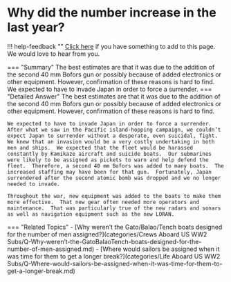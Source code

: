 # Why did the number increase in the last year?

!!! help-feedback ""
    [Click here](https://replace.md) if you have something to add to this page. We would love to hear from you.

=== "Summary"
    The best estimates are that it was due to the addition of the second 40 mm Bofors gun or possibly because of added electronics or other equipment. However, confirmation of these reasons is hard to find. We expected to have to invade Japan in order to force a surrender.
=== "Detailed Answer"
    The best estimates are that it was due to the addition of the second 40 mm Bofors gun or possibly because of added electronics or other equipment.  However, confirmation of these reasons is hard to find.

    We expected to have to invade Japan in order to force a surrender.  After what we saw in the Pacific island-hopping campaign, we couldn’t expect Japan to surrender without a desperate, even suicidal, fight.  We knew that an invasion would be a very costly undertaking in both men and ships.  We expected that the fleet would be harassed constantly by Kamikaze aircraft and suicide boats.  Our submarines were likely to be assigned as pickets to warn and help defend the fleet.  Therefore, a second 40 mm Bofors was added to many boats.  The increased staffing may have been for that gun.  Fortunately, Japan surrendered after the second atomic bomb was dropped and we no longer needed to invade.

    Throughout the war, new equipment was added to the boats to make them more effective.  That new gear often needed more operators and maintenance.  That was particularly true of the new radars and sonars as well as navigation equipment such as the new LORAN.
=== "Related Topics"
    - [Why weren’t the Gato/Balao/Tench boats designed for the number of men assigned?](categories/Crews Aboard US WW2 Subs/Q-Why-weren’t-the-GatoBalaoTench-boats-designed-for-the-number-of-men-assigned.md)
    - [Where would sailors be assigned when it was time for them to get a longer break?](categories/Life Aboard US WW2 Subs/Q-Where-would-sailors-be-assigned-when-it-was-time-for-them-to-get-a-longer-break.md)

